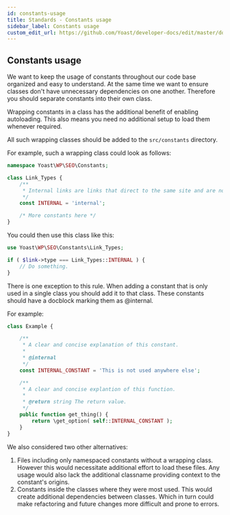 ```yaml
---
id: constants-usage
title: Standards - Constants usage
sidebar_label: Constants usage
custom_edit_url: https://github.com/Yoast/developer-docs/edit/master/docs/development/standards/constants-usage.md
---
```


## Constants usage

We want to keep the usage of constants throughout our code base organized and easy to understand. At the same time we want to ensure classes don't have unnecessary dependencies on one another. Therefore you should separate constants into their own class.

Wrapping constants in a class has the additional benefit of enabling autoloading. This also means you need no additional setup to load them whenever required.

All such wrapping classes should be added to the `src/constants` directory.

For example, such a wrapping class could look as follows:
```php
namespace Yoast\WP\SEO\Constants;

class Link_Types {
    /**
     * Internal links are links that direct to the same site and are not images.
     */
    const INTERNAL = 'internal';

    /* More constants here */
}
```

You could then use this class like this:
```php
use Yoast\WP\SEO\Constants\Link_Types;

if ( $link->type === Link_Types::INTERNAL ) {
    // Do something.
}
```

There is one exception to this rule. When adding a constant that is only used in a single class you should add it to that class. These constants should have a docblock marking them as @internal.

For example:
```php
class Example {

    /**
     * A clear and concise explanation of this constant.
     *
     * @internal
     */
    const INTERNAL_CONSTANT = 'This is not used anywhere else';

    /**
     * A clear and concise explantion of this function.
     *
     * @return string The return value.
     */
    public function get_thing() {
        return \get_option( self::INTERNAL_CONSTANT );
    }
}
```

We also considered two other alternatives:
1. Files including only namespaced constants without a wrapping class. However this would necessitate additional effort to load these files. Any usage would also lack the additional classname providing context to the constant's origins.
2. Constants inside the classes where they were most used. This would create additional dependencies between classes. Which in turn could make refactoring and future changes more difficult and prone to errors.
